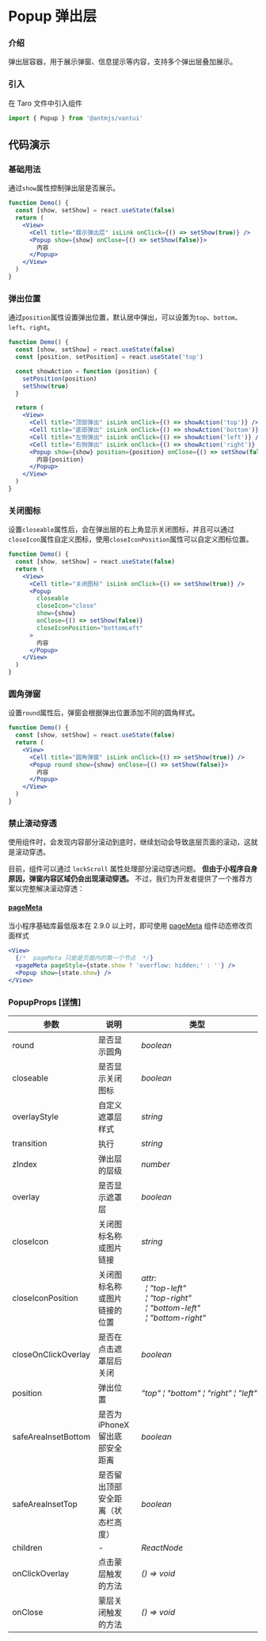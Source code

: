# Popup 弹出层

### 介绍

弹出层容器，用于展示弹窗、信息提示等内容，支持多个弹出层叠加展示。

### 引入

在 Taro 文件中引入组件

```js
import { Popup } from '@antmjs/vantui'
```

## 代码演示

### 基础用法

通过`show`属性控制弹出层是否展示。

```jsx
function Demo() {
  const [show, setShow] = react.useState(false)
  return (
    <View>
      <Cell title="展示弹出层" isLink onClick={() => setShow(true)} />
      <Popup show={show} onClose={() => setShow(false)}>
        内容
      </Popup>
    </View>
  )
}
```

### 弹出位置

通过`position`属性设置弹出位置，默认居中弹出，可以设置为`top`、`bottom`、`left`、`right`。

```jsx
function Demo() {
  const [show, setShow] = react.useState(false)
  const [position, setPosition] = react.useState('top')

  const showAction = function (position) {
    setPosition(position)
    setShow(true)
  }

  return (
    <View>
      <Cell title="顶部弹出" isLink onClick={() => showAction('top')} />
      <Cell title="底部弹出" isLink onClick={() => showAction('bottom')} />
      <Cell title="左侧弹出" isLink onClick={() => showAction('left')} />
      <Cell title="右侧弹出" isLink onClick={() => showAction('right')} />
      <Popup show={show} position={position} onClose={() => setShow(false)}>
        内容{position}
      </Popup>
    </View>
  )
}
```

### 关闭图标

设置`closeable`属性后，会在弹出层的右上角显示关闭图标，并且可以通过`closeIcon`属性自定义图标，使用`closeIconPosition`属性可以自定义图标位置。

```jsx
function Demo() {
  const [show, setShow] = react.useState(false)
  return (
    <View>
      <Cell title="关闭图标" isLink onClick={() => setShow(true)} />
      <Popup
        closeable
        closeIcon="close"
        show={show}
        onClose={() => setShow(false)}
        closeIconPosition="bottomLeft"
      >
        内容
      </Popup>
    </View>
  )
}
```

### 圆角弹窗

设置`round`属性后，弹窗会根据弹出位置添加不同的圆角样式。

```jsx
function Demo() {
  const [show, setShow] = react.useState(false)
  return (
    <View>
      <Cell title="圆角弹窗" isLink onClick={() => setShow(true)} />
      <Popup round show={show} onClose={() => setShow(false)}>
        内容
      </Popup>
    </View>
  )
}
```

### 禁止滚动穿透

使用组件时，会发现内容部分滚动到底时，继续划动会导致底层页面的滚动，这就是滚动穿透。

目前，组件可以通过 `lockScroll` 属性处理部分滚动穿透问题。 **但由于小程序自身原因，弹窗内容区域仍会出现滚动穿透。** 不过，我们为开发者提供了一个推荐方案以完整解决滚动穿透：

#### [pageMeta](https://developers.weixin.qq.com/miniprogram/dev/component/pageMeta.html)

当小程序基础库最低版本在 2.9.0 以上时，即可使用 [pageMeta](https://developers.weixin.qq.com/miniprogram/dev/component/pageMeta.html) 组件动态修改页面样式

```jsx
<View>
  {/*  pageMeta 只能是页面内的第一个节点  */}
  <pageMeta pageStyle={state.show ? 'overflow: hidden;' : ''} />
  <Popup show={state.show} />
</View>
```
### PopupProps [[详情]](https://github.com/AntmJS/vantui/tree/main/packages/vantui/types/popup.d.ts)   

| 参数 | 说明 | 类型 | 默认值 | 必填 |
| --- | --- | --- | --- | --- |
| round | 是否显示圆角 | _&nbsp;&nbsp;boolean<br/>_ | - | `false` |
| closeable | 是否显示关闭图标 | _&nbsp;&nbsp;boolean<br/>_ | - | `false` |
| overlayStyle | 自定义遮罩层样式 | _&nbsp;&nbsp;string<br/>_ | - | `false` |
| transition | 执行 | _&nbsp;&nbsp;string<br/>_ | - | `false` |
| zIndex | 弹出层的层级 | _&nbsp;&nbsp;number<br/>_ | - | `false` |
| overlay | 是否显示遮罩层 | _&nbsp;&nbsp;boolean<br/>_ | - | `false` |
| closeIcon | 关闭图标名称或图片链接 | _&nbsp;&nbsp;string<br/>_ | - | `false` |
| closeIconPosition | 关闭图标名称或图片链接的位置 | _&nbsp;&nbsp;attr:<br/>&nbsp;&nbsp;&nbsp;&nbsp;&brvbar;&nbsp;"top-left"<br/>&nbsp;&nbsp;&nbsp;&nbsp;&brvbar;&nbsp;"top-right"<br/>&nbsp;&nbsp;&nbsp;&nbsp;&brvbar;&nbsp;"bottom-left"<br/>&nbsp;&nbsp;&nbsp;&nbsp;&brvbar;&nbsp;"bottom-right"<br/>_ | - | `false` |
| closeOnClickOverlay | 是否在点击遮罩层后关闭 | _&nbsp;&nbsp;boolean<br/>_ | true | `false` |
| position | 弹出位置 | _&nbsp;&nbsp;"top"&nbsp;&brvbar;&nbsp;"bottom"&nbsp;&brvbar;&nbsp;"right"&nbsp;&brvbar;&nbsp;"left"<br/>_ | center | `false` |
| safeAreaInsetBottom | 是否为 iPhoneX 留出底部安全距离 | _&nbsp;&nbsp;boolean<br/>_ | true | `false` |
| safeAreaInsetTop | 是否留出顶部安全距离（状态栏高度） | _&nbsp;&nbsp;boolean<br/>_ | false | `false` |
| children | - | _&nbsp;&nbsp;ReactNode<br/>_ | - | `false` |
| onClickOverlay | 点击蒙层触发的方法 | _&nbsp;&nbsp;()&nbsp;=>&nbsp;void<br/>_ | - | `false` |
| onClose | 蒙层关闭触发的方法 | _&nbsp;&nbsp;()&nbsp;=>&nbsp;void<br/>_ | - | `false` |

